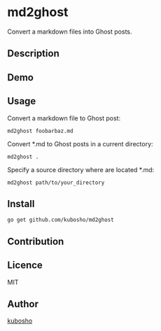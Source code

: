md2ghost
========

Convert a markdown files into Ghost posts.

## Description

## Demo

## Usage

Convert a markdown file to Ghost post:

```
md2ghost foobarbaz.md
```

Convert *.md to Ghost posts in a current directory:

```
md2ghost .
```

Specify a source directory where are located *.md:

```
md2ghost path/to/your_directory
```

## Install

```
go get github.com/kubosho/md2ghost
```

## Contribution

## Licence

MIT

## Author

[kubosho](https://github.com/kubosho)
